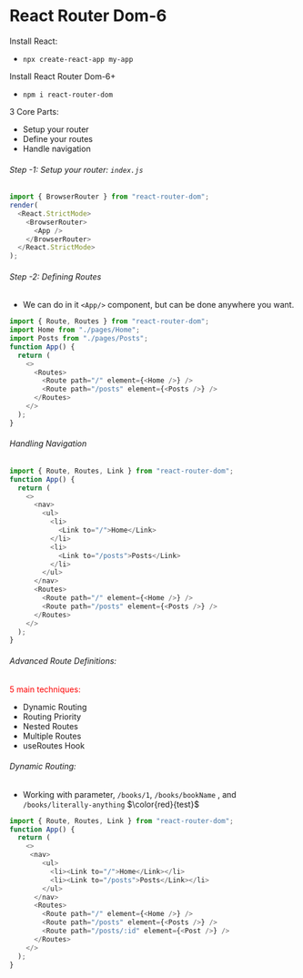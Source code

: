 # React Router Dom-6

Install React:

- `npx create-react-app my-app`

Install React Router Dom-6+

- `npm i react-router-dom`

3 Core Parts:

- Setup your router
- Define your routes
- Handle navigation

###### Step -1: Setup your router: `index.js`

```js
import { BrowserRouter } from "react-router-dom";
render(
  <React.StrictMode>
    <BrowserRouter>
      <App />
    </BrowserRouter>
  </React.StrictMode>
);
```

###### Step -2: Defining Routes

- We can do in it `<App/>` component, but can be done anywhere you want.

```js
import { Route, Routes } from "react-router-dom";
import Home from "./pages/Home";
import Posts from "./pages/Posts";
function App() {
  return (
    <>
      <Routes>
        <Route path="/" element={<Home />} />
        <Route path="/posts" element={<Posts />} />
      </Routes>
    </>
  );
}
```

###### Handling Navigation

```js
import { Route, Routes, Link } from "react-router-dom";
function App() {
  return (
    <>
      <nav>
        <ul>
          <li>
            <Link to="/">Home</Link>
          </li>
          <li>
            <Link to="/posts">Posts</Link>
          </li>
        </ul>
      </nav>
      <Routes>
        <Route path="/" element={<Home />} />
        <Route path="/posts" element={<Posts />} />
      </Routes>
    </>
  );
}
```

###### Advanced Route Definitions:

<span style="color:red">5 main techniques:</span>

- Dynamic Routing
- Routing Priority
- Nested Routes
- Multiple Routes
- useRoutes Hook

###### Dynamic Routing:

- Working with parameter, `/books/1`, `/books/bookName` , and `/books/literally-anything`
$\color{red}{test}$
```js
import { Route, Routes, Link } from "react-router-dom";
function App() {
  return (
    <>
     <nav>
        <ul>
          <li><Link to="/">Home</Link></li>
          <li><Link to="/posts">Posts</Link></li>
        </ul>
      </nav>
      <Routes>
        <Route path="/" element={<Home />} />
        <Route path="/posts" element={<Posts />} />
        <Route path="/posts/:id" element={<Post />} />
      </Routes>
    </>
  );
}
```

